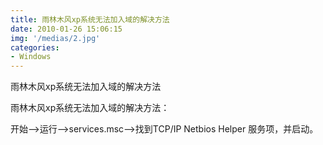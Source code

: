 ```yaml
---
title: 雨林木风xp系统无法加入域的解决方法
date: 2010-01-26 15:06:15
img: '/medias/2.jpg'
categories:
- Windows
---
```


雨林木风xp系统无法加入域的解决方法

雨林木风xp系统无法加入域的解决方法：

开始-->运行-->services.msc-->找到TCP/IP Netbios Helper 服务项，并启动。